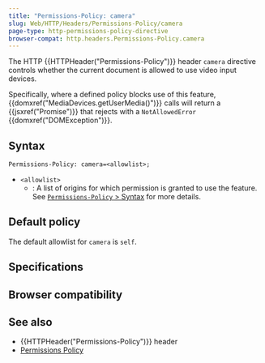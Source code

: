 ```yaml
---
title: "Permissions-Policy: camera"
slug: Web/HTTP/Headers/Permissions-Policy/camera
page-type: http-permissions-policy-directive
browser-compat: http.headers.Permissions-Policy.camera
---
```




The HTTP {{HTTPHeader("Permissions-Policy")}} header
`camera` directive controls whether the current document is allowed to use
video input devices.

Specifically, where a defined policy blocks use of this feature, {{domxref("MediaDevices.getUserMedia()")}} calls will return a {{jsxref("Promise")}} that rejects with a `NotAllowedError` {{domxref("DOMException")}}.

## Syntax

```http
Permissions-Policy: camera=<allowlist>;
```

- `<allowlist>`
  - : A list of origins for which permission is granted to use the feature. See [`Permissions-Policy` > Syntax](/Web/HTTP/Headers/Permissions-Policy#syntax) for more details.

## Default policy

The default allowlist for `camera` is `self`.

## Specifications



## Browser compatibility



## See also

- {{HTTPHeader("Permissions-Policy")}} header
- [Permissions Policy](/Web/HTTP/Permissions_Policy)
